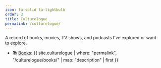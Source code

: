 ```yaml
---
icon: fa-solid fa-lightbulb
order: 3
title: Culturelogue
permalink: /culturelogue/
---
```


A record of books, movies, TV shows, and podcasts I've explored or want to explore.

- 📚 [Books](/culturelogue/books/): {{ site.culturelogue | where: "permalink", "/culturelogue/books/" | map: "description" | first }}


<!-- - 🎬 [Movies](/culturelogue/movies/): {{ site.culturelogue | where: "permalink", "/culturelogue/movies/" | map: "description" | first }}

- 📺 [TV Shows](/culturelogue/shows/): {{ site.culturelogue | where: "permalink", "/culturelogue/shows/" | map: "description" | first }}

- 🎙 [Podcasts](/culturelogue/podcasts/): {{ site.culturelogue | where: "permalink", "/culturelogue/podcasts/" | map: "description" | first }} -->

